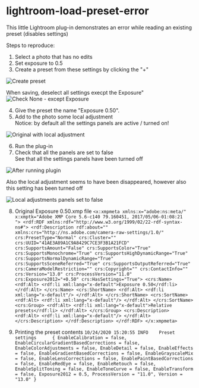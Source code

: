 # lightroom-load-preset-error
This little Lightroom plug-in demonstrates an error while reading an existing preset (disables settings)

Steps to reproduce:
1. Select a photo that has no edits
2. Set exposure to 0.5
3. Create a preset from these settings by clicking the "+"

![Create preset](https://i.imgur.com/yArbmg4.png)

When saving, deselect all settings execpt the Exposure"
![Check None - except Exposure](https://i.imgur.com/2m3Vah9.png)

4. Give the preset the name "Exposure 0.50".
5. Add to the photo some local adjustment
<br>Notice: by default all the settings panels are active / turned on!

![Original with local adjustment](https://i.imgur.com/sSwtdX0.png)

6. Run the plug-in
7. Check that all the panels are set to false
<br>See that all the settings panels have been turned off

![After running plugin](https://i.imgur.com/a2OlH0G.png)

Also the local adjustment seems to have been disappeared, however also this setting has been turned off

![Local adjustments panels set to false](https://i.imgur.com/gemcM40.png)

8. Original Exposure 0.50.xmp file
`<x:xmpmeta xmlns:x="adobe:ns:meta/" x:xmptk="Adobe XMP Core 5.6-c140 79.160451, 2017/05/06-01:08:21        ">
 <rdf:RDF xmlns:rdf="http://www.w3.org/1999/02/22-rdf-syntax-ns#">
  <rdf:Description rdf:about=""
    xmlns:crs="http://ns.adobe.com/camera-raw-settings/1.0/"
   crs:PresetType="Normal"
   crs:Cluster=""
   crs:UUID="41AE3A89A1C9A8429C7CE3F3B1A21FCD"
   crs:SupportsAmount="False"
   crs:SupportsColor="True"
   crs:SupportsMonochrome="True"
   crs:SupportsHighDynamicRange="True"
   crs:SupportsNormalDynamicRange="True"
   crs:SupportsSceneReferred="True"
   crs:SupportsOutputReferred="True"
   crs:CameraModelRestriction=""
   crs:Copyright=""
   crs:ContactInfo=""
   crs:Version="13.0"
   crs:ProcessVersion="11.0"
   crs:Exposure2012="+0.50"
   crs:HasSettings="True">
   <crs:Name>
    <rdf:Alt>
     <rdf:li xml:lang="x-default">Exposure 0.50</rdf:li>
    </rdf:Alt>
   </crs:Name>
   <crs:ShortName>
    <rdf:Alt>
     <rdf:li xml:lang="x-default"/>
    </rdf:Alt>
   </crs:ShortName>
   <crs:SortName>
    <rdf:Alt>
     <rdf:li xml:lang="x-default"/>
    </rdf:Alt>
   </crs:SortName>
   <crs:Group>
    <rdf:Alt>
     <rdf:li xml:lang="x-default">Relative presets</rdf:li>
    </rdf:Alt>
   </crs:Group>
   <crs:Description>
    <rdf:Alt>
     <rdf:li xml:lang="x-default"/>
    </rdf:Alt>
   </crs:Description>
  </rdf:Description>
 </rdf:RDF>
</x:xmpmeta>
`

9. Printing the preset contents
`
10/24/2020 15:20:55 INFO	Preset settings 	 {
  EnableCalibration = false,
  EnableCircularGradientBasedCorrections = false,
  EnableColorAdjustments = false,
  EnableDetail = false,
  EnableEffects = false,
  EnableGradientBasedCorrections = false,
  EnableGrayscaleMix = false,
  EnableLensCorrections = false,
  EnablePaintBasedCorrections = false,
  EnableRedEye = false,
  EnableRetouch = false,
  EnableSplitToning = false,
  EnableToneCurve = false,
  EnableTransform = false,
  Exposure2012 = 0.5,
  ProcessVersion = "11.0",
  Version = "13.0"
}
`